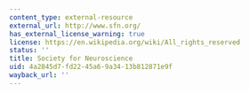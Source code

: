 ```yaml
---
content_type: external-resource
external_url: http://www.sfn.org/
has_external_license_warning: true
license: https://en.wikipedia.org/wiki/All_rights_reserved
status: ''
title: Society for Neuroscience
uid: 4a2845d7-fd22-45a6-9a34-13b812871e9f
wayback_url: ''
---
```

